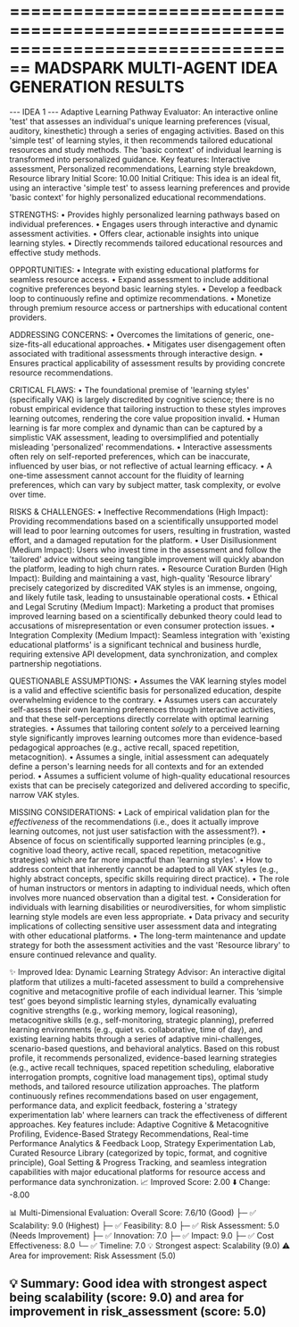 ================================================================================
MADSPARK MULTI-AGENT IDEA GENERATION RESULTS
================================================================================

--- IDEA 1 ---
Adaptive Learning Pathway Evaluator: An interactive online 'test' that assesses an individual's unique learning preferences (visual, auditory, kinesthetic) through a series of engaging activities. Based on this 'simple test' of learning styles, it then recommends tailored educational resources and study methods. The 'basic context' of individual learning is transformed into personalized guidance. Key features: Interactive assessment, Personalized recommendations, Learning style breakdown, Resource library
Initial Score: 10.00
Initial Critique: This idea is an ideal fit, using an interactive 'simple test' to assess learning preferences and provide 'basic context' for highly personalized educational recommendations.

STRENGTHS:
• Provides highly personalized learning pathways based on individual preferences.
• Engages users through interactive and dynamic assessment activities.
• Offers clear, actionable insights into unique learning styles.
• Directly recommends tailored educational resources and effective study methods.

OPPORTUNITIES:
• Integrate with existing educational platforms for seamless resource access.
• Expand assessment to include additional cognitive preferences beyond basic learning styles.
• Develop a feedback loop to continuously refine and optimize recommendations.
• Monetize through premium resource access or partnerships with educational content providers.

ADDRESSING CONCERNS:
• Overcomes the limitations of generic, one-size-fits-all educational approaches.
• Mitigates user disengagement often associated with traditional assessments through interactive design.
• Ensures practical applicability of assessment results by providing concrete resource recommendations.

CRITICAL FLAWS:
• The foundational premise of 'learning styles' (specifically VAK) is largely discredited by cognitive science; there is no robust empirical evidence that tailoring instruction to these styles improves learning outcomes, rendering the core value proposition invalid.
• Human learning is far more complex and dynamic than can be captured by a simplistic VAK assessment, leading to oversimplified and potentially misleading 'personalized' recommendations.
• Interactive assessments often rely on self-reported preferences, which can be inaccurate, influenced by user bias, or not reflective of actual learning efficacy.
• A one-time assessment cannot account for the fluidity of learning preferences, which can vary by subject matter, task complexity, or evolve over time.

RISKS & CHALLENGES:
• Ineffective Recommendations (High Impact): Providing recommendations based on a scientifically unsupported model will lead to poor learning outcomes for users, resulting in frustration, wasted effort, and a damaged reputation for the platform.
• User Disillusionment (Medium Impact): Users who invest time in the assessment and follow the 'tailored' advice without seeing tangible improvement will quickly abandon the platform, leading to high churn rates.
• Resource Curation Burden (High Impact): Building and maintaining a vast, high-quality 'Resource library' precisely categorized by discredited VAK styles is an immense, ongoing, and likely futile task, leading to unsustainable operational costs.
• Ethical and Legal Scrutiny (Medium Impact): Marketing a product that promises improved learning based on a scientifically debunked theory could lead to accusations of misrepresentation or even consumer protection issues.
• Integration Complexity (Medium Impact): Seamless integration with 'existing educational platforms' is a significant technical and business hurdle, requiring extensive API development, data synchronization, and complex partnership negotiations.

QUESTIONABLE ASSUMPTIONS:
• Assumes the VAK learning styles model is a valid and effective scientific basis for personalized education, despite overwhelming evidence to the contrary.
• Assumes users can accurately self-assess their own learning preferences through interactive activities, and that these self-perceptions directly correlate with optimal learning strategies.
• Assumes that tailoring content *solely* to a perceived learning style significantly improves learning outcomes more than evidence-based pedagogical approaches (e.g., active recall, spaced repetition, metacognition).
• Assumes a single, initial assessment can adequately define a person's learning needs for all contexts and for an extended period.
• Assumes a sufficient volume of high-quality educational resources exists that can be precisely categorized and delivered according to specific, narrow VAK styles.

MISSING CONSIDERATIONS:
• Lack of empirical validation plan for the *effectiveness* of the recommendations (i.e., does it actually improve learning outcomes, not just user satisfaction with the assessment?).
• Absence of focus on scientifically supported learning principles (e.g., cognitive load theory, active recall, spaced repetition, metacognitive strategies) which are far more impactful than 'learning styles'.
• How to address content that inherently cannot be adapted to all VAK styles (e.g., highly abstract concepts, specific skills requiring direct practice).
• The role of human instructors or mentors in adapting to individual needs, which often involves more nuanced observation than a digital test.
• Consideration for individuals with learning disabilities or neurodiversities, for whom simplistic learning style models are even less appropriate.
• Data privacy and security implications of collecting sensitive user assessment data and integrating with other educational platforms.
• The long-term maintenance and update strategy for both the assessment activities and the vast 'Resource library' to ensure continued relevance and quality.

✨ Improved Idea:
Dynamic Learning Strategy Advisor: An interactive digital platform that utilizes a multi-faceted assessment to build a comprehensive cognitive and metacognitive profile of each individual learner. This ‘simple test’ goes beyond simplistic learning styles, dynamically evaluating cognitive strengths (e.g., working memory, logical reasoning), metacognitive skills (e.g., self-monitoring, strategic planning), preferred learning environments (e.g., quiet vs. collaborative, time of day), and existing learning habits through a series of adaptive mini-challenges, scenario-based questions, and behavioral analytics. Based on this robust profile, it recommends personalized, evidence-based learning strategies (e.g., active recall techniques, spaced repetition scheduling, elaborative interrogation prompts, cognitive load management tips), optimal study methods, and tailored resource utilization approaches. The platform continuously refines recommendations based on user engagement, performance data, and explicit feedback, fostering a 'strategy experimentation lab' where learners can track the effectiveness of different approaches. Key features include: Adaptive Cognitive & Metacognitive Profiling, Evidence-Based Strategy Recommendations, Real-time Performance Analytics & Feedback Loop, Strategy Experimentation Lab, Curated Resource Library (categorized by topic, format, and cognitive principle), Goal Setting & Progress Tracking, and seamless integration capabilities with major educational platforms for resource access and performance data synchronization.
📈 Improved Score: 2.00
⬇️  Change: -8.00

📊 Multi-Dimensional Evaluation:
Overall Score: 7.6/10 (Good)
├─ ✅ Scalability: 9.0 (Highest)
├─ ✅ Feasibility: 8.0
├─ ✅ Risk Assessment: 5.0 (Needs Improvement)
├─ ✅ Innovation: 7.0
├─ ✅ Impact: 9.0
├─ ✅ Cost Effectiveness: 8.0
└─ ✅ Timeline: 7.0
💡 Strongest aspect: Scalability (9.0)
⚠️  Area for improvement: Risk Assessment (5.0)

💡 Summary: Good idea with strongest aspect being scalability (score: 9.0) and area for improvement in risk_assessment (score: 5.0)
--------------------------------------------------------------------------------